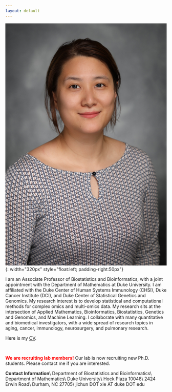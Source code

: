 ```yaml
---
layout: default
---
```


![JX](./files/JX.JPG){: width="320px" style="float:left; padding-right:50px"}

I am an Associate Professor of Biostatistics and Bioinformatics, with a joint appointment with the Department of Mathematics at Duke University. I am affiliated with the Duke Center of Human Systems Immunology (CHSI),  Duke Cancer Institute (DCI),  and Duke Center of Statistical Genetics and Genomics. My research interest is to develop statistical and computational methods for complex omics and multi-omics data. My research sits at the intersection of Applied Mathematics, Bioinformatics, Biostatistics, Genetics and Genomics, and Machine Learning. I collaborate with many quantitative and biomedical investigators, with a wide spread of research topics in aging, cancer, immunology, neurosurgery, and pulmonary research.

Here is my [CV](./files/CV-JX-2023.pdf).

&nbsp;

<span style="color:red"> **We are recruiting lab members!** </span>
Our lab is now recruiting new Ph.D. students. Please contact me if you are interested.


**Contact Information**\\
Department of Biostatistics and Bioinformatics\\
Department of Mathematics\\
Duke University\\
Hock Plaza 10048\\
2424 Erwin Road\\
Durham, NC 27705\\
jichun DOT xie AT duke DOT edu

